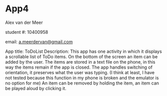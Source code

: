 # App4
Alex van der Meer

student #: 10400958

email: a.meerdervan@gmail.com

App title: ToDoList
Description:
This app has one activity in which it displays a scrollable list of ToDo items. 
On the bottom of the screen an item can be added by the user. The items are stored in a text file on the phone, in this way the items remain if the app is closed. 
The app handles switching of orientation, it preserves what the user was typing. (I think at least, I have not tested because this function in my phone is broken and the emulator is no option for me)
An item can be removed by holding the item, an item can be played aloud by clicking it. 



